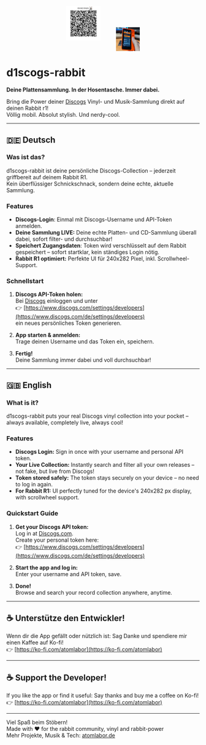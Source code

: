 <p align="center">
  <img src="https://github.com/atomlabor/d1scogs-rabbit/blob/main/qr.png" alt="QR Code zum Projekt" width="90" height="90" style="margin:0 18px 0 0;"/>
  <img src="https://github.com/atomlabor/d1scogs-rabbit/blob/main/d1scogs.png" alt="d1scogs Logo" width="62" height="62" style="vertical-align:middle; margin:0 0 0 18px;"/>
</p>

# d1scogs-rabbit
**Deine Plattensammlung. In der Hosentasche. Immer dabei.**

Bring die Power deiner [Discogs](https://www.discogs.com/) Vinyl- und Musik-Sammlung direkt auf deinen Rabbit r1!  
Völlig mobil. Absolut stylish. Und nerdy-cool. 

---

## 🇩🇪 Deutsch

### Was ist das?

d1scogs-rabbit ist deine persönliche Discogs-Collection – jederzeit griffbereit auf deinem Rabbit R1.  
Kein überflüssiger Schnickschnack, sondern deine echte, aktuelle Sammlung.  

### Features

- **Discogs-Login**: Einmal mit Discogs-Username und API-Token anmelden.
- **Deine Sammlung LIVE:** Deine echte Platten- und CD-Sammlung überall dabei, sofort filter- und durchsuchbar!
- **Speichert Zugangsdaten**: Token wird verschlüsselt auf dem Rabbit gespeichert – sofort startklar, kein ständiges Login nötig.
- **Rabbit R1 optimiert:** Perfekte UI für 240x282 Pixel, inkl. Scrollwheel-Support.

### Schnellstart

1. **Discogs API-Token holen:**  
   Bei [Discogs](https://www.discogs.com/) einloggen und unter  
   👉 [https://www.discogs.com/settings/developers](https://www.discogs.com/de/settings/developers)  
   ein neues persönliches Token generieren.

2. **App starten & anmelden:**  
   Trage deinen Username und das Token ein, speichern.

3. **Fertig!**  
   Deine Sammlung immer dabei und voll durchsuchbar!

---

## 🇬🇧 English

### What is it?

d1scogs-rabbit puts your real Discogs vinyl collection into your pocket – always available, completely live, always cool!  

### Features

- **Discogs Login:** Sign in once with your username and personal API token.
- **Your Live Collection:** Instantly search and filter all your own releases – not fake, but live from Discogs!
- **Token stored safely:** The token stays securely on your device – no need to log in again.
- **For Rabbit R1:** UI perfectly tuned for the device's 240x282 px display, with scrollwheel support.

### Quickstart Guide

1. **Get your Discogs API token:**  
   Log in at [Discogs.com](https://www.discogs.com/).  
   Create your personal token here:  
   👉 [https://www.discogs.com/settings/developers](https://www.discogs.com/de/settings/developers)

2. **Start the app and log in:**  
   Enter your username and API token, save.

3. **Done!**  
   Browse and search your record collection anywhere, anytime.

---

## ☕️ Unterstütze den Entwickler!

Wenn dir die App gefällt oder nützlich ist: Sag Danke und spendiere mir einen Kaffee auf Ko-fi!  
👉 [https://ko-fi.com/atomlabor](https://ko-fi.com/atomlabor)

---

## ☕️ Support the Developer!

If you like the app or find it useful: Say thanks and buy me a coffee on Ko-fi!  
👉 [https://ko-fi.com/atomlabor](https://ko-fi.com/atomlabor)

---

Viel Spaß beim Stöbern!  
Made with ❤️ for the rabbit community, vinyl and rabbit-power  
Mehr Projekte, Musik & Tech: [atomlabor.de](https://atomlabor.de/)
